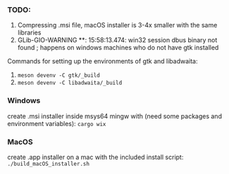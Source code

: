 ### TODO:
1. Compressing .msi file, macOS installer is 3-4x smaller with the same libraries
2. GLib-GIO-WARNING **: 15:58:13.474: win32 session dbus binary not found ; happens on windows machines who do not have gtk installed

Commands for setting up the environments of gtk and libadwaita:
1. `meson devenv -C gtk/_build`
2. `meson devenv -C libadwaita/_build`

### Windows
create .msi installer inside msys64 mingw with (need some packages and environment variables): `cargo wix`

### MacOS
create .app installer on a mac with the included install script:
`./build_macOS_installer.sh`
